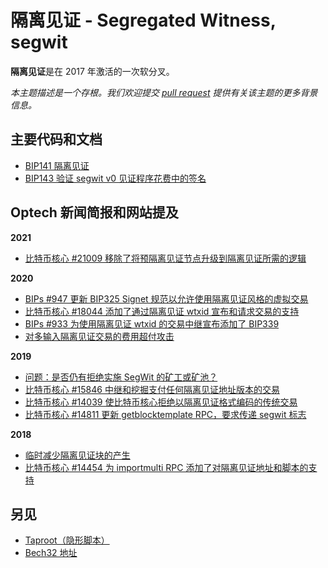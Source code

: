 # 隔离见证 - Segregated Witness, segwit

**隔离见证**是在 2017 年激活的一次软分叉。

_本主题描述是一个存根。我们欢迎提交_ [_pull request_](https://github.com/bitcoinops/bitcoinops.github.io/edit/master/\_topics/en/segregated-witness.md) _提供有关该主题的更多背景信息。_

## 主要代码和文档

* [BIP141 隔离见证](https://github.com/bitcoin/bips/blob/master/bip-0141.mediawiki)
* [BIP143 验证 segwit v0 见证程序花费中的签名](https://github.com/bitcoin/bips/blob/master/bip-0143.mediawiki)

## Optech 新闻简报和网站提及

**2021**

* [比特币核心 #21009 移除了将预隔离见证节点升级到隔离见证所需的逻辑](https://bitcoinops.org/en/newsletters/2021/05/05/#bitcoin-core-21009)

**2020**

* [BIPs #947 更新 BIP325 Signet 规范以允许使用隔离见证风格的虚拟交易](https://bitcoinops.org/en/newsletters/2020/08/05/#bips-947)
* [比特币核心 #18044 添加了通过隔离见证 wtxid 宣布和请求交易的支持](https://bitcoinops.org/en/newsletters/2020/07/29/#bitcoin-core-18044)
* [BIPs #933 为使用隔离见证 wtxid 的交易中继宣布添加了 BIP339](https://bitcoinops.org/en/newsletters/2020/07/01/#bips-933)
* [对多输入隔离见证交易的费用超付攻击](https://bitcoinops.org/en/newsletters/2020/06/10/#fee-overpayment-attack-on-multi-input-segwit-transactions)

**2019**

* [问题：是否仍有拒绝实施 SegWit 的矿工或矿池？](https://bitcoinops.org/en/newsletters/2019/04/30/#are-there-still-miners-or-mining-pools-which-refuse-to-implement-segwit)
* [比特币核心 #15846 中继和挖掘支付任何隔离见证地址版本的交易](https://bitcoinops.org/en/newsletters/2019/04/30/#bitcoin-core-15846)
* [比特币核心 #14039 使比特币核心拒绝以隔离见证格式编码的传统交易](https://bitcoinops.org/en/newsletters/2019/04/30/#bitcoin-core-14039)
* [比特币核心 #14811 更新 getblocktemplate RPC，要求传递 segwit 标志](https://bitcoinops.org/en/newsletters/2019/01/08/#bitcoin-core-14811)

**2018**

* [临时减少隔离见证块的产生](https://bitcoinops.org/en/newsletters/2018/11/06/#temporary-reduction-in-segwit-block-production)
* [比特币核心 #14454 为 importmulti RPC 添加了对隔离见证地址和脚本的支持](https://bitcoinops.org/en/newsletters/2018/11/06/#bitcoin-core-14454)

## 另见

* [Taproot（隐形脚本）](https://bitcoinops.org/en/topics/taproot/)
* [Bech32 地址](https://bitcoinops.org/en/topics/bech32/)
